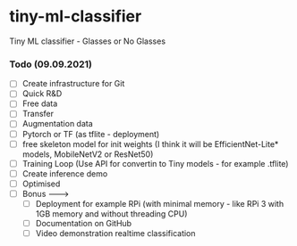 # tiny-ml-classifier
Tiny ML classifier - Glasses or No Glasses

### Todo (09.09.2021)

- [ ] Create infrastructure for Git
- [ ] Quick R&D
- [ ] Free data
- [ ] Transfer
- [ ] Augmentation data
- [ ] Pytorch or TF (as tflite - deployment)
- [ ] free skeleton model for init weights (I think it will be EfficientNet-Lite* models, MobileNetV2 or ResNet50) 
- [ ] Training Loop (Use API for convertin to Tiny models - for example .tflite)
- [ ] Create inference demo
- [ ] Optimised
- [ ] Bonus ---> 
  - [ ] Deployment for example RPi (with minimal memory - like RPi 3 with 1GB memory and without threading CPU)  
  - [ ] Documentation on GitHub
  - [ ] Video demonstration realtime classification
